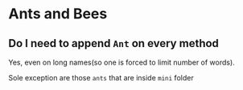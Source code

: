 # Ants and Bees

## Do I need to append `Ant` on every method

Yes, even on long names(so one is forced to limit number of words).

Sole exception are those `ants` that are inside `mini` folder